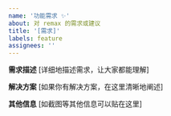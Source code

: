 ```yaml
---
name: '功能需求 ✨'
about: 对 remax 的需求或建议
title: '[需求]'
labels: feature
assignees: ''
---
```


**需求描述** [详细地描述需求，让大家都能理解]

**解决方案** [如果你有解决方案，在这里清晰地阐述]

**其他信息** [如截图等其他信息可以贴在这里]
